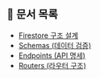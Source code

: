 ## 📄 문서 목록

- [Firestore 구조 설계](firestore_structure.md)
- [Schemas (데이터 검증)](./schemas.md)
- [Endpoints (API 명세)](./endpoints.md)
- [Routers (라우터 구조)](./routers.md)